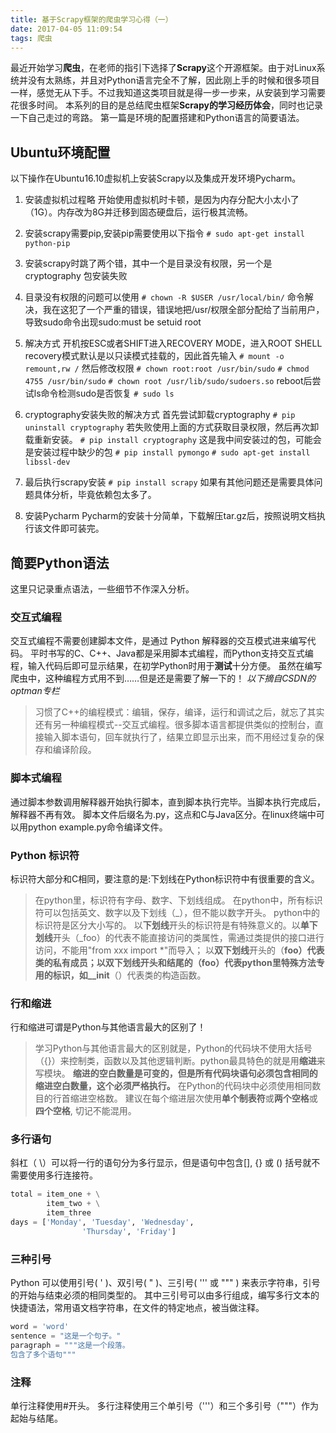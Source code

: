 ```yaml
---
title: 基于Scrapy框架的爬虫学习心得（一）
date: 2017-04-05 11:09:54
tags: 爬虫
---
```

最近开始学习**爬虫**，在老师的指引下选择了**Scrapy**这个开源框架。由于对Linux系统并没有太熟练，并且对Python语言完全不了解，因此刚上手的时候和很多项目一样，感觉无从下手。不过我知道这类项目就是得一步一步来，从安装到学习需要花很多时间。
本系列的目的是总结爬虫框架**Scrapy的学习经历体会**，同时也记录一下自己走过的弯路。
第一篇是环境的配置搭建和Python语言的简要语法。
<!-- more -->

## Ubuntu环境配置
以下操作在Ubuntu16.10虚拟机上安装Scrapy以及集成开发环境Pycharm。

1. 安装虚拟机过程略
开始使用虚拟机时卡顿，是因为内存分配大小太小了（1G）。内存改为8G并迁移到固态硬盘后，运行极其流畅。

2. 安装scrapy需要pip,安装pip需要使用以下指令
`# sudo apt-get install python-pip`

3. 安装scrapy时跳了两个错，其中一个是目录没有权限，另一个是cryptography 包安装失败

4. 目录没有权限的问题可以使用
`# chown -R $USER /usr/local/bin/`
命令解决，我在这犯了一个严重的错误，错误地把/usr/权限全部分配给了当前用户，导致sudo命令出现sudo:must be setuid root

5. 解决方式
开机按ESC或者SHIFT进入RECOVERY MODE，进入ROOT SHELL
recovery模式默认是以只读模式挂载的，因此首先输入
`# mount -o remount,rw /`
然后修改权限
`# chown root:root /usr/bin/sudo`
`# chmod 4755 /usr/bin/sudo`
`# chown root /usr/lib/sudo/sudoers.so`
reboot后尝试ls命令检测sudo是否恢复
`# sudo ls`

6. cryptography安装失败的解决方式
首先尝试卸载cryptography
`# pip uninstall cryptography`
若失败使用上面的方式获取目录权限，然后再次卸载重新安装。
`# pip install cryptography`
这是我中间安装过的包，可能会是安装过程中缺少的包
`# pip install pymongo`
`# sudo apt-get install libssl-dev`

7. 最后执行scrapy安装
`# pip install scrapy`
如果有其他问题还是需要具体问题具体分析，毕竟依赖包太多了。

8. 安装Pycharm
Pycharm的安装十分简单，下载解压tar.gz后，按照说明文档执行该文件即可装完。

## 简要Python语法
这里只记录重点语法，一些细节不作深入分析。

### 交互式编程
交互式编程不需要创建脚本文件，是通过 Python 解释器的交互模式进来编写代码。
平时书写的C、C++、Java都是采用脚本式编程，而Python支持交互式编程，输入代码后即可显示结果，在初学Python时用于**测试**十分方便。
虽然在编写爬虫中，这种编程方式用不到……但是还是需要了解一下的！
*以下摘自CSDN的optman专栏*
> 习惯了C++的编程模式：编辑，保存，编译，运行和调试之后，就忘了其实还有另一种编程模式--交互式编程。很多脚本语言都提供类似的控制台，直接输入脚本语句，回车就执行了，结果立即显示出来，而不用经过复杂的保存和编译阶段。

### 脚本式编程
通过脚本参数调用解释器开始执行脚本，直到脚本执行完毕。当脚本执行完成后，解释器不再有效。
脚本文件后缀名为.py，这点和C与Java区分。在linux终端中可以用python example.py命令编译文件。

### Python 标识符
标识符大部分和C相同，要注意的是:下划线在Python标识符中有很重要的含义。
> 在python里，标识符有字母、数字、下划线组成。
> 在python中，所有标识符可以包括英文、数字以及下划线（_），但不能以数字开头。
> python中的标识符是区分大小写的。
> 以**下划线**开头的标识符是有特殊意义的。以**单下划线**开头（_foo）的代表不能直接访问的类属性，需通过类提供的接口进行访问，不能用"from xxx import *"而导入；
> 以**双下划线**开头的（__foo）代表类的私有成员；以**双下划线开头和结尾**的（__foo__）代表python里特殊方法专用的标识，如__init__（）代表类的构造函数。

### 行和缩进
行和缩进可谓是Python与其他语言最大的区别了！
> 学习Python与其他语言最大的区别就是，Python的代码块不使用大括号（{}）来控制类，函数以及其他逻辑判断。python最具特色的就是用**缩进**来写模块。
> **缩进的空白数量是可变的，但是所有代码块语句必须包含相同的缩进空白数量，这个必须严格执行。**
> 在Python的代码块中必须使用相同数目的行首缩进空格数。
> 建议在每个缩进层次使用**单个制表符**或**两个空格**或**四个空格**, 切记不能混用。

### 多行语句
斜杠（ \）可以将一行的语句分为多行显示，但是语句中包含[], {} 或 () 括号就不需要使用多行连接符。
```Python
total = item_one + \
        item_two + \
        item_three
days = ['Monday', 'Tuesday', 'Wednesday',
                'Thursday', 'Friday']
```

### 三种引号
Python 可以使用引号( ' )、双引号( " )、三引号( ''' 或 """ ) 来表示字符串，引号的开始与结束必须的相同类型的。
其中三引号可以由多行组成，编写多行文本的快捷语法，常用语文档字符串，在文件的特定地点，被当做注释。

```Python
word = 'word'
sentence = "这是一个句子。"
paragraph = """这是一个段落。
包含了多个语句"""
```

### 注释
单行注释使用#开头。
多行注释使用三个单引号（'''）和三个多引号（"""）作为起始与结尾。
